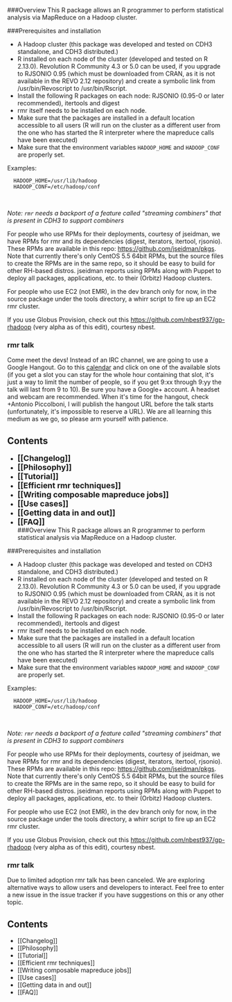 ###Overview
This R package allows an R programmer to perform statistical analysis via MapReduce on a Hadoop cluster. 

###Prerequisites and installation
* A Hadoop cluster (this package was developed and tested on CDH3 standalone, and CDH3 distributed.)
* R installed on each node of the cluster (developed and tested on R 2.13.0). Revolution R Community 4.3 or 5.0 can be used, if you upgrade to RJSONIO 0.95 (which must be downloaded from CRAN, as it is not available in the REVO 2.12 repository) and create a symbolic link from /usr/bin/Revoscript to /usr/bin/Rscript.
* Install the following R packages on each node: RJSONIO (0.95-0 or later recommended), itertools and digest
* rmr itself needs to be installed on each node.
* Make sure that the packages are installed in a default location accessible to all users (R will run on the cluster as a different user from the one who has started the R interpreter where the mapreduce calls have been executed)
* Make sure that the environment variables `HADOOP_HOME` and `HADOOP_CONF` are properly set.
  
Examples:

      HADOOP_HOME=/usr/lib/hadoop  
      HADOOP_CONF=/etc/hadoop/conf
<br>

_Note:  `rmr` needs a backport of a feature called "streaming combiners" that is present in CDH3 to support combiners_

For people who use RPMs for their deployments, courtesy of jseidman, we have RPMs for rmr and its dependencies (digest, iterators, itertool, rjsonio). These RPMs are available in this repo: https://github.com/jseidman/pkgs. Note that currently there's only CentOS 5.5 64bit RPMs, but the source files to create the RPMs are in the same repo, so it should be easy to build for other RH-based distros. jseidman reports using RPMs along with Puppet to deploy all packages, applications, etc. to their (Orbitz) Hadoop clusters.

For people who use EC2 (not EMR), in the dev branch only for now, in the source package under the tools directory, a whirr script to fire up an EC2 rmr cluster. 

If you use Globus Provision, check out this https://github.com/nbest937/gp-rhadoop (very alpha as of this edit), courtesy nbest.

### rmr talk
Come meet the devs! Instead of an IRC channel, we are going to use a Google Hangout. Go to this [calendar](https://www.google.com/calendar/selfsched?sstoken=UU1Dc1pfaW1zVG9FfGRlZmF1bHR8Y2RmZGFiNjUyYWQ4YWU0MWIxYzQ5ZjQwMjU4NmYxNjE) and click on one of the available slots (if you get a slot you can stay for the whole hour containing that slot, it's just a way to limit the number of people, so if you get 9:xx through 9:yy the talk will last from 9 to 10). Be sure you have a Google+ account. A headset and webcam are recommended. When it's time for the hangout, check +Antonio Piccolboni, I will publish the hangout URL before the talk starts (unfortunately, it's impossible to reserve a URL). We are all learning this medium as we go, so please arm yourself with patience.

## Contents

* <font size=4><b>[[Changelog]]</b></font><br>
* <font size=4><b>[[Philosophy]]</b></font><br>
* <font size=4><b>[[Tutorial]]</b></font><br>
* <font size=4><b>[[Efficient rmr techniques]]</b></font><br>
* <font size=4><b>[[Writing composable mapreduce jobs]]</b></font><br>
* <font size=4><b>[[Use cases]]</b></font><br>
* <font size=4><b>[[Getting data in and out]]</b></font><br>
* <font size=4><b>[[FAQ]]</b></font><br>
###Overview
This R package allows an R programmer to perform statistical analysis via MapReduce on a Hadoop cluster. 

###Prerequisites and installation
* A Hadoop cluster (this package was developed and tested on CDH3 standalone, and CDH3 distributed.)
* R installed on each node of the cluster (developed and tested on R 2.13.0). Revolution R Community 4.3 or 5.0 can be used, if you upgrade to RJSONIO 0.95 (which must be downloaded from CRAN, as it is not available in the REVO 2.12 repository) and create a symbolic link from /usr/bin/Revoscript to /usr/bin/Rscript.
* Install the following R packages on each node: RJSONIO (0.95-0 or later recommended), itertools and digest
* rmr itself needs to be installed on each node.
* Make sure that the packages are installed in a default location accessible to all users (R will run on the cluster as a different user from the one who has started the R interpreter where the mapreduce calls have been executed)
* Make sure that the environment variables `HADOOP_HOME` and `HADOOP_CONF` are properly set.
  
Examples:

      HADOOP_HOME=/usr/lib/hadoop  
      HADOOP_CONF=/etc/hadoop/conf
<br>

_Note:  `rmr` needs a backport of a feature called "streaming combiners" that is present in CDH3 to support combiners_

For people who use RPMs for their deployments, courtesy of jseidman, we have RPMs for rmr and its dependencies (digest, iterators, itertool, rjsonio). These RPMs are available in this repo: https://github.com/jseidman/pkgs. Note that currently there's only CentOS 5.5 64bit RPMs, but the source files to create the RPMs are in the same repo, so it should be easy to build for other RH-based distros. jseidman reports using RPMs along with Puppet to deploy all packages, applications, etc. to their (Orbitz) Hadoop clusters.

For people who use EC2 (not EMR), in the dev branch only for now, in the source package under the tools directory, a whirr script to fire up an EC2 rmr cluster. 

If you use Globus Provision, check out this https://github.com/nbest937/gp-rhadoop (very alpha as of this edit), courtesy nbest.

### rmr talk
Due to limited adoption rmr talk has been canceled. We are exploring alternative ways to allow users and developers to interact. Feel free to enter a new issue in the issue tracker if you have suggestions on this or any other topic.

## Contents

* [[Changelog]]
* [[Philosophy]]
* [[Tutorial]]
* [[Efficient rmr techniques]]
* [[Writing composable mapreduce jobs]]
* [[Use cases]]
* [[Getting data in and out]]
* [[FAQ]]
